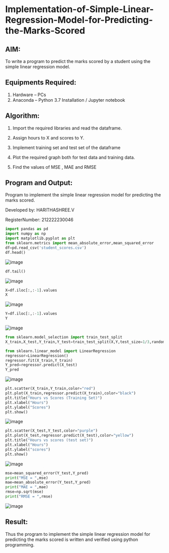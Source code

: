 # Implementation-of-Simple-Linear-Regression-Model-for-Predicting-the-Marks-Scored

## AIM:
To write a program to predict the marks scored by a student using the simple linear regression model.

## Equipments Required:
1. Hardware – PCs
2. Anaconda – Python 3.7 Installation / Jupyter notebook

## Algorithm:
1. Import the required libraries and read the dataframe.

2. Assign hours to X and scores to Y.

3. Implement training set and test set of the dataframe

4. Plot the required graph both for test data and training data.

5. Find the values of MSE , MAE and RMSE


## Program and Output:

Program to implement the simple linear regression model for predicting the marks scored.

Developed by: HARITHASHREE.V

RegisterNumber:  212222230046



```python
import pandas as pd
import numpy as np
import matplotlib.pyplot as plt
from sklearn.metrics import mean_absolute_error,mean_squared_error
df=pd.read_csv('student_scores.csv')
df.head()
```
![image](https://github.com/haritha-venkat/Implementation-of-Simple-Linear-Regression-Model-for-Predicting-the-Marks-Scored/assets/121285701/7aaa373d-28a8-4456-a75a-7aaa561c07a3)

```python
df.tail()
```
![image](https://github.com/haritha-venkat/Implementation-of-Simple-Linear-Regression-Model-for-Predicting-the-Marks-Scored/assets/121285701/c942638b-9aee-4d04-a895-aa144e090da6)

```python
X=df.iloc[:,:-1].values
X
```
![image](https://github.com/haritha-venkat/Implementation-of-Simple-Linear-Regression-Model-for-Predicting-the-Marks-Scored/assets/121285701/a1790825-459a-4e4b-90e5-d2f9142b83f8)

```python
Y=df.iloc[:,:-1].values
Y
```
![image](https://github.com/haritha-venkat/Implementation-of-Simple-Linear-Regression-Model-for-Predicting-the-Marks-Scored/assets/121285701/d690517f-cbe6-4c64-988e-8ee7e35188df)

```python
from sklearn.model_selection import train_test_split
X_train,X_test,Y_train,Y_test=train_test_split(X,Y,test_size=1/3,random_state=0)

from sklearn.linear_model import LinearRegression
regressor=LinearRegression()
regressor.fit(X_train,Y_train)
Y_pred=regressor.predict(X_test)
Y_pred
```
![image](https://github.com/haritha-venkat/Implementation-of-Simple-Linear-Regression-Model-for-Predicting-the-Marks-Scored/assets/121285701/42309c8d-81d1-4b4c-ba0f-6358ae56765f)

```python
plt.scatter(X_train,Y_train,color="red")
plt.plot(X_train,regressor.predict(X_train),color="black")
plt.title("Hours vs Scores (Training Set)")
plt.xlabel("Hours")
plt.ylabel("Scores")
plt.show()
```
![image](https://github.com/haritha-venkat/Implementation-of-Simple-Linear-Regression-Model-for-Predicting-the-Marks-Scored/assets/121285701/089401f8-fa8e-4965-a151-b4d178338159)

```python
plt.scatter(X_test,Y_test,color="purple")
plt.plot(X_test,regressor.predict(X_test),color="yellow")
plt.title("Hours vs scores (test set)")
plt.xlabel("Hours")
plt.ylabel("scores")
plt.show()
```
![image](https://github.com/haritha-venkat/Implementation-of-Simple-Linear-Regression-Model-for-Predicting-the-Marks-Scored/assets/121285701/11c4399a-04f9-4f40-895e-87764bb73892)

```python
mse=mean_squared_error(Y_test,Y_pred)
print("MSE = ",mse)
mae=mean_absolute_error(Y_test,Y_pred)
print("MAE = ",mae)
rmse=np.sqrt(mse)
print("RMSE = ",rmse)
```
![image](https://github.com/haritha-venkat/Implementation-of-Simple-Linear-Regression-Model-for-Predicting-the-Marks-Scored/assets/121285701/12bbfeb4-1f1c-404b-bf9a-a3eeec59a6a7)



## Result:
Thus the program to implement the simple linear regression model for predicting the marks scored is written and verified using python programming.
